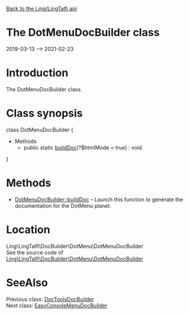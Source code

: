 [Back to the Ling/LingTalfi api](https://github.com/lingtalfi/LingTalfi/blob/master/doc/api/Ling/LingTalfi.md)



The DotMenuDocBuilder class
================
2019-03-13 --> 2021-02-23






Introduction
============

The DotMenuDocBuilder class.



Class synopsis
==============


class <span class="pl-k">DotMenuDocBuilder</span>  {

- Methods
    - public static [buildDoc](https://github.com/lingtalfi/LingTalfi/blob/master/doc/api/Ling/LingTalfi/DocBuilder/DotMenu/DotMenuDocBuilder/buildDoc.md)(?$htmlMode = true) : void

}






Methods
==============

- [DotMenuDocBuilder::buildDoc](https://github.com/lingtalfi/LingTalfi/blob/master/doc/api/Ling/LingTalfi/DocBuilder/DotMenu/DotMenuDocBuilder/buildDoc.md) &ndash; Launch this function to generate the documentation for the DotMenu planet.





Location
=============
Ling\LingTalfi\DocBuilder\DotMenu\DotMenuDocBuilder<br>
See the source code of [Ling\LingTalfi\DocBuilder\DotMenu\DotMenuDocBuilder](https://github.com/lingtalfi/LingTalfi/blob/master/DocBuilder/DotMenu/DotMenuDocBuilder.php)



SeeAlso
==============
Previous class: [DocToolsDocBuilder](https://github.com/lingtalfi/LingTalfi/blob/master/doc/api/Ling/LingTalfi/DocBuilder/DocTools/DocToolsDocBuilder.md)<br>Next class: [EasyConsoleMenuDocBuilder](https://github.com/lingtalfi/LingTalfi/blob/master/doc/api/Ling/LingTalfi/DocBuilder/EasyConsoleMenu/EasyConsoleMenuDocBuilder.md)<br>
